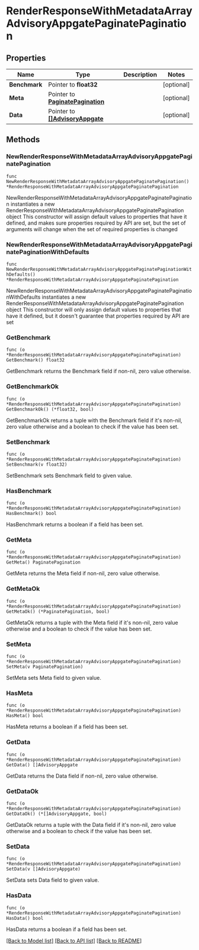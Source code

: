 # RenderResponseWithMetadataArrayAdvisoryAppgatePaginatePagination

## Properties

Name | Type | Description | Notes
------------ | ------------- | ------------- | -------------
**Benchmark** | Pointer to **float32** |  | [optional] 
**Meta** | Pointer to [**PaginatePagination**](PaginatePagination.md) |  | [optional] 
**Data** | Pointer to [**[]AdvisoryAppgate**](AdvisoryAppgate.md) |  | [optional] 

## Methods

### NewRenderResponseWithMetadataArrayAdvisoryAppgatePaginatePagination

`func NewRenderResponseWithMetadataArrayAdvisoryAppgatePaginatePagination() *RenderResponseWithMetadataArrayAdvisoryAppgatePaginatePagination`

NewRenderResponseWithMetadataArrayAdvisoryAppgatePaginatePagination instantiates a new RenderResponseWithMetadataArrayAdvisoryAppgatePaginatePagination object
This constructor will assign default values to properties that have it defined,
and makes sure properties required by API are set, but the set of arguments
will change when the set of required properties is changed

### NewRenderResponseWithMetadataArrayAdvisoryAppgatePaginatePaginationWithDefaults

`func NewRenderResponseWithMetadataArrayAdvisoryAppgatePaginatePaginationWithDefaults() *RenderResponseWithMetadataArrayAdvisoryAppgatePaginatePagination`

NewRenderResponseWithMetadataArrayAdvisoryAppgatePaginatePaginationWithDefaults instantiates a new RenderResponseWithMetadataArrayAdvisoryAppgatePaginatePagination object
This constructor will only assign default values to properties that have it defined,
but it doesn't guarantee that properties required by API are set

### GetBenchmark

`func (o *RenderResponseWithMetadataArrayAdvisoryAppgatePaginatePagination) GetBenchmark() float32`

GetBenchmark returns the Benchmark field if non-nil, zero value otherwise.

### GetBenchmarkOk

`func (o *RenderResponseWithMetadataArrayAdvisoryAppgatePaginatePagination) GetBenchmarkOk() (*float32, bool)`

GetBenchmarkOk returns a tuple with the Benchmark field if it's non-nil, zero value otherwise
and a boolean to check if the value has been set.

### SetBenchmark

`func (o *RenderResponseWithMetadataArrayAdvisoryAppgatePaginatePagination) SetBenchmark(v float32)`

SetBenchmark sets Benchmark field to given value.

### HasBenchmark

`func (o *RenderResponseWithMetadataArrayAdvisoryAppgatePaginatePagination) HasBenchmark() bool`

HasBenchmark returns a boolean if a field has been set.

### GetMeta

`func (o *RenderResponseWithMetadataArrayAdvisoryAppgatePaginatePagination) GetMeta() PaginatePagination`

GetMeta returns the Meta field if non-nil, zero value otherwise.

### GetMetaOk

`func (o *RenderResponseWithMetadataArrayAdvisoryAppgatePaginatePagination) GetMetaOk() (*PaginatePagination, bool)`

GetMetaOk returns a tuple with the Meta field if it's non-nil, zero value otherwise
and a boolean to check if the value has been set.

### SetMeta

`func (o *RenderResponseWithMetadataArrayAdvisoryAppgatePaginatePagination) SetMeta(v PaginatePagination)`

SetMeta sets Meta field to given value.

### HasMeta

`func (o *RenderResponseWithMetadataArrayAdvisoryAppgatePaginatePagination) HasMeta() bool`

HasMeta returns a boolean if a field has been set.

### GetData

`func (o *RenderResponseWithMetadataArrayAdvisoryAppgatePaginatePagination) GetData() []AdvisoryAppgate`

GetData returns the Data field if non-nil, zero value otherwise.

### GetDataOk

`func (o *RenderResponseWithMetadataArrayAdvisoryAppgatePaginatePagination) GetDataOk() (*[]AdvisoryAppgate, bool)`

GetDataOk returns a tuple with the Data field if it's non-nil, zero value otherwise
and a boolean to check if the value has been set.

### SetData

`func (o *RenderResponseWithMetadataArrayAdvisoryAppgatePaginatePagination) SetData(v []AdvisoryAppgate)`

SetData sets Data field to given value.

### HasData

`func (o *RenderResponseWithMetadataArrayAdvisoryAppgatePaginatePagination) HasData() bool`

HasData returns a boolean if a field has been set.


[[Back to Model list]](../README.md#documentation-for-models) [[Back to API list]](../README.md#documentation-for-api-endpoints) [[Back to README]](../README.md)


